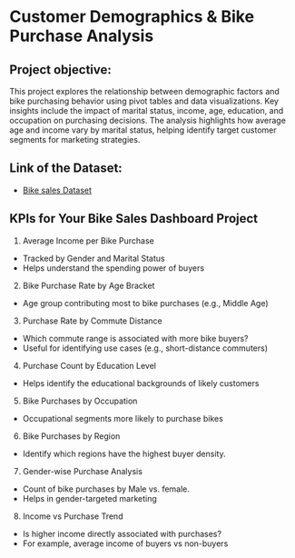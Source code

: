 # Customer Demographics & Bike Purchase Analysis

## Project objective: 
This project explores the relationship between demographic factors and bike purchasing behavior using pivot tables and data visualizations. Key insights include the impact of marital status, income, age, education, and occupation on purchasing decisions. The analysis highlights how average age and income vary by marital status, helping identify target customer segments for marketing strategies.

## Link of the Dataset: 
- <a href= "https://github.com/naiyakhalid/Customer-Demographics-Bike-Purchase-Analysis-on-Excel-/blob/main/Bike%20sales%20Dataset.xlsx">Bike sales Dataset</a>

## KPIs for Your Bike Sales Dashboard Project

1. Average Income per Bike Purchase
- Tracked by Gender and Marital Status
- Helps understand the spending power of buyers

2. Bike Purchase Rate by Age Bracket
- Age group contributing most to bike purchases (e.g., Middle Age)

3. Purchase Rate by Commute Distance
- Which commute range is associated with more bike buyers?
- Useful for identifying use cases (e.g., short-distance commuters)

4. Purchase Count by Education Level
- Helps identify the educational backgrounds of likely customers

5. Bike Purchases by Occupation
- Occupational segments more likely to purchase bikes

6. Bike Purchases by Region
- Identify which regions have the highest buyer density.

7. Gender-wise Purchase Analysis
- Count of bike purchases by Male vs. female.
- Helps in gender-targeted marketing

8. Income vs Purchase Trend
- Is higher income directly associated with purchases?
- For example, average income of buyers vs non-buyers
